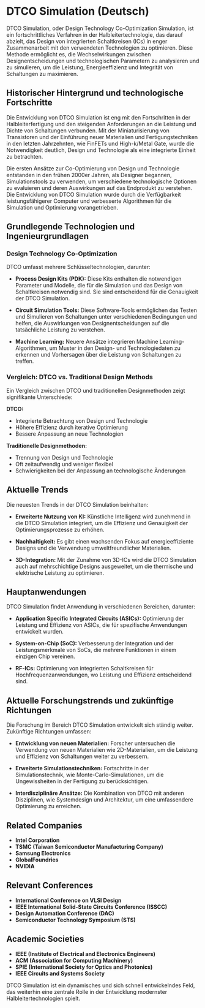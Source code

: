 # DTCO Simulation (Deutsch)

DTCO Simulation, oder Design Technology Co-Optimization Simulation, ist ein fortschrittliches Verfahren in der Halbleitertechnologie, das darauf abzielt, das Design von integrierten Schaltkreisen (ICs) in enger Zusammenarbeit mit den verwendeten Technologien zu optimieren. Diese Methode ermöglicht es, die Wechselwirkungen zwischen Designentscheidungen und technologischen Parametern zu analysieren und zu simulieren, um die Leistung, Energieeffizienz und Integrität von Schaltungen zu maximieren.

## Historischer Hintergrund und technologische Fortschritte

Die Entwicklung von DTCO Simulation ist eng mit den Fortschritten in der Halbleiterfertigung und den steigenden Anforderungen an die Leistung und Dichte von Schaltungen verbunden. Mit der Miniaturisierung von Transistoren und der Einführung neuer Materialien und Fertigungstechniken in den letzten Jahrzehnten, wie FinFETs und High-k/Metal Gate, wurde die Notwendigkeit deutlich, Design und Technologie als eine integrierte Einheit zu betrachten.

Die ersten Ansätze zur Co-Optimierung von Design und Technologie entstanden in den frühen 2000er Jahren, als Designer begannen, Simulationstools zu verwenden, um verschiedene technologische Optionen zu evaluieren und deren Auswirkungen auf das Endprodukt zu verstehen. Die Entwicklung von DTCO Simulation wurde durch die Verfügbarkeit leistungsfähigerer Computer und verbesserte Algorithmen für die Simulation und Optimierung vorangetrieben.

## Grundlegende Technologien und Ingenieurgrundlagen

### Design Technology Co-Optimization

DTCO umfasst mehrere Schlüsseltechnologien, darunter:

- **Process Design Kits (PDK):** Diese Kits enthalten die notwendigen Parameter und Modelle, die für die Simulation und das Design von Schaltkreisen notwendig sind. Sie sind entscheidend für die Genauigkeit der DTCO Simulation.
  
- **Circuit Simulation Tools:** Diese Software-Tools ermöglichen das Testen und Simulieren von Schaltungen unter verschiedenen Bedingungen und helfen, die Auswirkungen von Designentscheidungen auf die tatsächliche Leistung zu verstehen.

- **Machine Learning:** Neuere Ansätze integrieren Machine Learning-Algorithmen, um Muster in den Design- und Technologiedaten zu erkennen und Vorhersagen über die Leistung von Schaltungen zu treffen.

### Vergleich: DTCO vs. Traditional Design Methods

Ein Vergleich zwischen DTCO und traditionellen Designmethoden zeigt signifikante Unterschiede:

**DTCO:**
- Integrierte Betrachtung von Design und Technologie
- Höhere Effizienz durch iterative Optimierung
- Bessere Anpassung an neue Technologien

**Traditionelle Designmethoden:**
- Trennung von Design und Technologie
- Oft zeitaufwendig und weniger flexibel
- Schwierigkeiten bei der Anpassung an technologische Änderungen

## Aktuelle Trends

Die neuesten Trends in der DTCO Simulation beinhalten:

- **Erweiterte Nutzung von KI:** Künstliche Intelligenz wird zunehmend in die DTCO Simulation integriert, um die Effizienz und Genauigkeit der Optimierungsprozesse zu erhöhen.
  
- **Nachhaltigkeit:** Es gibt einen wachsenden Fokus auf energieeffiziente Designs und die Verwendung umweltfreundlicher Materialien.

- **3D-Integration:** Mit der Zunahme von 3D-ICs wird die DTCO Simulation auch auf mehrschichtige Designs ausgeweitet, um die thermische und elektrische Leistung zu optimieren.

## Hauptanwendungen

DTCO Simulation findet Anwendung in verschiedenen Bereichen, darunter:

- **Application Specific Integrated Circuits (ASICs):** Optimierung der Leistung und Effizienz von ASICs, die für spezifische Anwendungen entwickelt wurden.

- **System-on-Chip (SoC):** Verbesserung der Integration und der Leistungsmerkmale von SoCs, die mehrere Funktionen in einem einzigen Chip vereinen.

- **RF-ICs:** Optimierung von integrierten Schaltkreisen für Hochfrequenzanwendungen, wo Leistung und Effizienz entscheidend sind.

## Aktuelle Forschungstrends und zukünftige Richtungen

Die Forschung im Bereich DTCO Simulation entwickelt sich ständig weiter. Zukünftige Richtungen umfassen:

- **Entwicklung von neuen Materialien:** Forscher untersuchen die Verwendung von neuen Materialien wie 2D-Materialien, um die Leistung und Effizienz von Schaltungen weiter zu verbessern.

- **Erweiterte Simulationstechniken:** Fortschritte in der Simulationstechnik, wie Monte-Carlo-Simulationen, um die Ungewissheiten in der Fertigung zu berücksichtigen.

- **Interdisziplinäre Ansätze:** Die Kombination von DTCO mit anderen Disziplinen, wie Systemdesign und Architektur, um eine umfassendere Optimierung zu erreichen.

## Related Companies

- **Intel Corporation**
- **TSMC (Taiwan Semiconductor Manufacturing Company)**
- **Samsung Electronics**
- **GlobalFoundries**
- **NVIDIA**

## Relevant Conferences

- **International Conference on VLSI Design**
- **IEEE International Solid-State Circuits Conference (ISSCC)**
- **Design Automation Conference (DAC)**
- **Semiconductor Technology Symposium (STS)**

## Academic Societies

- **IEEE (Institute of Electrical and Electronics Engineers)**
- **ACM (Association for Computing Machinery)**
- **SPIE (International Society for Optics and Photonics)**
- **IEEE Circuits and Systems Society**

DTCO Simulation ist ein dynamisches und sich schnell entwickelndes Feld, das weiterhin eine zentrale Rolle in der Entwicklung modernster Halbleitertechnologien spielt.